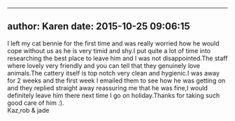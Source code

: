 
---
author: Karen
date: 2015-10-25 09:06:15
---
I left my cat bennie for the first time and was really worried how he would cope without us as he is very timid and shy.I put quite a lot of time into researching the best place to leave him and I was not disappointed.The staff where lovely very friendly and you can tell that they genuinely love animals.The cattery itself is top notch very clean and hygienic.I was away for 2 weeks and the first week I emailed them to see how he was getting on and they replied straight away reassuring me that he was fine,I would definitely leave him there next time I go on holiday.Thanks for taking such good care of him :).                                               
Kaz,rob &amp; jade

